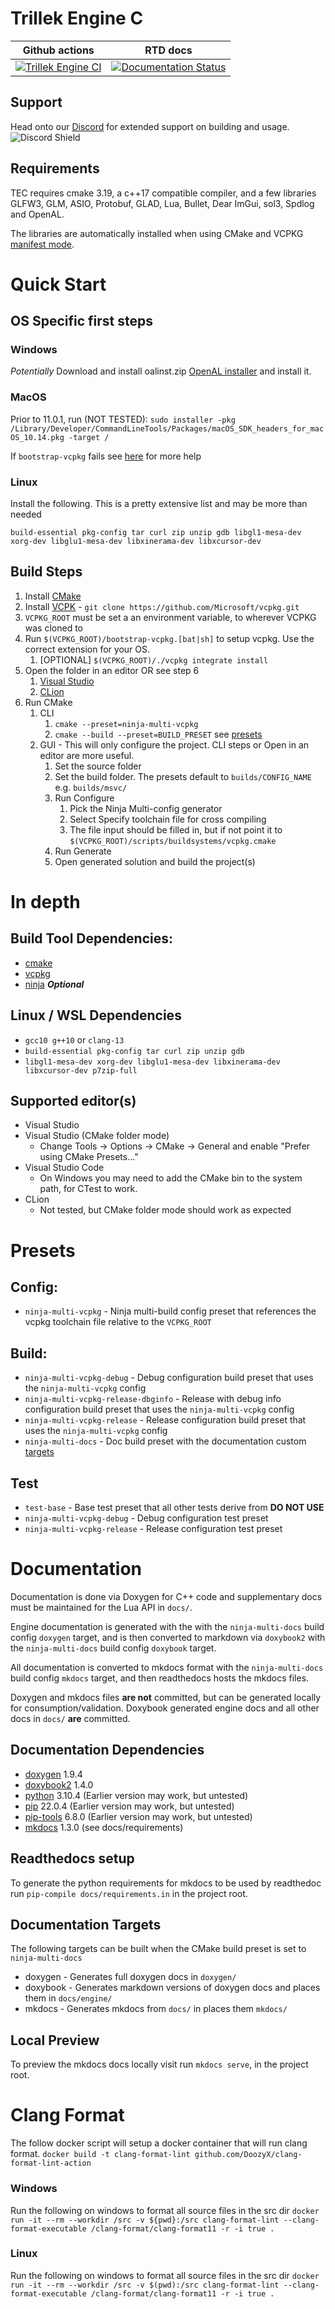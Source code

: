 # Trillek Engine C
| Github actions | RTD docs |
|-------|-----------|
|[![Trillek Engine CI](https://github.com/trillek-team/tec/actions/workflows/tec.yml/badge.svg)](https://github.com/trillek-team/tec/actions/workflows/tec.yml)|[![Documentation Status](https://readthedocs.org/projects/project-trillek/badge/?version=latest)](https://project-trillek.readthedocs.io/?badge=latest)|

## Support
Head onto our [Discord](https://discord.gg/HM8hhbGSjd) for extended support on building and usage.  
![Discord Shield](https://discordapp.com/api/guilds/671106829853523969/widget.png?style=shield)

## Requirements
TEC requires cmake 3.19, a c++17 compatible compiler, and a few libraries GLFW3, GLM, ASIO, Protobuf, GLAD, Lua, Bullet, Dear ImGui, sol3, Spdlog and OpenAL.

The libraries are automatically installed when using CMake and VCPKG [manifest mode](https://vcpkg.readthedocs.io/en/latest/users/manifests/).

# Quick Start
## OS Specific first steps
### Windows
*Potentially* Download and install oalinst.zip [OpenAL installer](http://openal.org/downloads/) and install it.
### MacOS
Prior to 11.0.1, run (NOT TESTED): `sudo installer -pkg /Library/Developer/CommandLineTools/Packages/macOS_SDK_headers_for_macOS_10.14.pkg -target /` 

If `bootstrap-vcpkg` fails see [here](https://donatstudios.com/MojaveMissingHeaderFiles) for more help
### Linux
Install the following. This is a pretty extensive list and may be more than needed

`build-essential pkg-config tar curl zip unzip gdb libgl1-mesa-dev xorg-dev libglu1-mesa-dev libxinerama-dev libxcursor-dev`

## Build Steps
1. Install [CMake](https://cmake.org/download/)
2. Install [VCPK](https://github.com/Microsoft/vcpkg.git) - `git clone https://github.com/Microsoft/vcpkg.git`
3. `VCPKG_ROOT` must be set a an environment variable, to wherever VCPKG was cloned to
4. Run `$(VCPKG_ROOT)/bootstrap-vcpkg.[bat|sh]` to setup vcpkg. Use the correct extension for your OS.
   1. [OPTIONAL] `$(VCPKG_ROOT)/./vcpkg integrate install`
5. Open the folder in an editor OR see step 6
   1. [Visual Studio](https://docs.microsoft.com/en-us/cpp/build/cmake-presets-vs?view=msvc-170)
   2. [CLion](https://www.jetbrains.com/help/clion/cmake-presets.html)
6. Run CMake
   1. CLI
      1. `cmake --preset=ninja-multi-vcpkg`
      2. `cmake --build --preset=BUILD_PRESET` see [presets](#presets)
   2. GUI - This will only configure the project. CLI steps or Open in an editor are more useful.
      1. Set the source folder
      2. Set the build folder. The presets default to `builds/CONFIG_NAME` e.g. `builds/msvc/`
      3. Run Configure
         1. Pick the Ninja Multi-config generator
         2. Select Specify toolchain file for cross compiling
         3. The file input should be filled in, but if not point it to `$(VCPKG_ROOT)/scripts/buildsystems/vcpkg.cmake`
      4. Run Generate
      5. Open generated solution and build the project(s)

# In depth
## Build Tool Dependencies:
* [cmake](https://cmake.org/)
* [vcpkg](https://github.com/microsoft/vcpkg)
* [ninja](https://github.com/ninja-build/ninja/wiki/Pre-built-Ninja-packages) ***Optional***

## Linux / WSL Dependencies
* `gcc10 g++10` or `clang-13`
* `build-essential pkg-config tar curl zip unzip gdb`
* `libgl1-mesa-dev xorg-dev libglu1-mesa-dev libxinerama-dev libxcursor-dev p7zip-full`

## Supported editor(s)
* Visual Studio
* Visual Studio (CMake folder mode)
  * Change Tools -> Options -> CMake -> General and enable "Prefer using CMake Presets..."
* Visual Studio Code
  * On Windows you may need to add the CMake bin to the system path, for CTest to work.
* CLion
  * Not tested, but CMake folder mode should work as expected

# Presets
## Config:
* `ninja-multi-vcpkg` - Ninja multi-build config preset that references the vcpkg toolchain file relative to the `VCPKG_ROOT`
  
## Build:
* `ninja-multi-vcpkg-debug` - Debug configuration build preset that uses the `ninja-multi-vcpkg` config
* `ninja-multi-vcpkg-release-dbginfo` - Release with debug info configuration build preset that uses the `ninja-multi-vcpkg` config
* `ninja-multi-vcpkg-release` - Release configuration build preset that uses the `ninja-multi-vcpkg` config
* `ninja-multi-docs` - Doc build preset with the documentation custom [targets](#documentation-targets)

## Test
* `test-base` - Base test preset that all other tests derive from **DO NOT USE**
* `ninja-multi-vcpkg-debug` - Debug configuration test preset
* `ninja-multi-vcpkg-release` - Release configuration test preset

# Documentation
Documentation is done via Doxygen for C++ code and supplementary docs must be maintained for the Lua API in `docs/`.

Engine documentation is generated with the with the `ninja-multi-docs` build config `doxygen` target, and is then
converted to markdown via `doxybook2` with the `ninja-multi-docs` build config `doxybook` target.

All documentation is converted to mkdocs format with the `ninja-multi-docs` build config `mkdocs` target, and then
readthedocs hosts the mkdocs files.

Doxygen and mkdocs files **are not** committed, but can be generated locally for consumption/validation. Doxybook
generated engine docs and all other docs in `docs/` **are** committed.

## Documentation Dependencies
* [doxygen](https://www.doxygen.nl/) 1.9.4
* [doxybook2](https://github.com/matusnovak/doxybook2) 1.4.0
* [python](https://www.python.org/) 3.10.4 (Earlier version may work, but untested)
* [pip](https://pip.pypa.io/en/stable/) 22.0.4 (Earlier version may work, but untested)
* [pip-tools](https://github.com/jazzband/pip-tools) 6.8.0 (Earlier version may work, but untested)
* [mkdocs](https://www.mkdocs.org/) 1.3.0 (see docs/requirements)

## Readthedocs setup
To generate the python requirements for mkdocs to be used by readthedoc run `pip-compile docs/requirements.in` in the project root.

## Documentation Targets
The following targets can be built when the CMake build preset is set to `ninja-multi-docs`

* doxygen - Generates full doxygen docs in `doxygen/` 
* doxybook - Generates markdown versions of doxygen docs and places them in `docs/engine/`
* mkdocs - Generates mkdocs from `docs/` in places them `mkdocs/`

## Local Preview
To preview the mkdocs docs locally visit run `mkdocs serve`, in the project root.

# Clang Format
The follow docker script will setup a docker container that will run clang format.
`docker build -t clang-format-lint github.com/DoozyX/clang-format-lint-action`
### Windows
Run the following on windows to format all source files in the src dir
`docker run -it --rm --workdir /src -v ${pwd}:/src clang-format-lint --clang-format-executable /clang-format/clang-format11 -r -i true .`
### Linux
Run the following on windows to format all source files in the src dir
`docker run -it --rm --workdir /src -v $(pwd):/src clang-format-lint --clang-format-executable /clang-format/clang-format11 -r -i true .`
